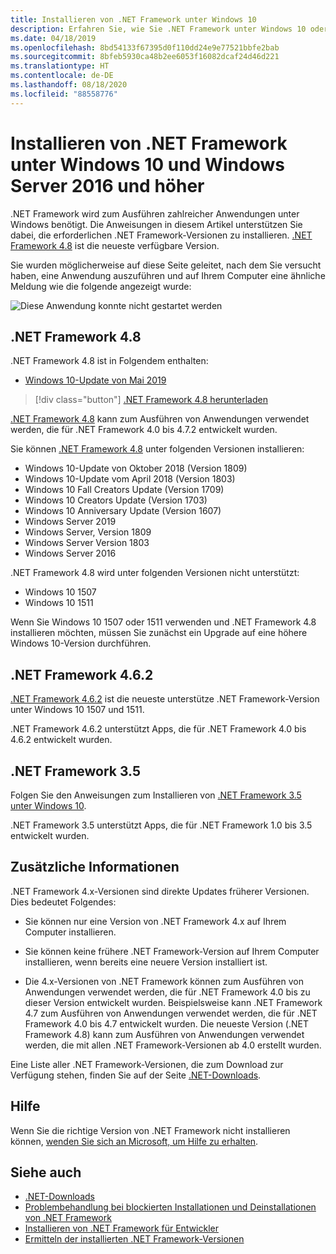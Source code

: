 ```yaml
---
title: Installieren von .NET Framework unter Windows 10
description: Erfahren Sie, wie Sie .NET Framework unter Windows 10 oder Windows Server 2016 installieren.
ms.date: 04/18/2019
ms.openlocfilehash: 8bd54133f67395d0f110dd24e9e77521bbfe2bab
ms.sourcegitcommit: 8bfeb5930ca48b2ee6053f16082dcaf24d46d221
ms.translationtype: HT
ms.contentlocale: de-DE
ms.lasthandoff: 08/18/2020
ms.locfileid: "88558776"
---
```

# <a name="install-the-net-framework-on-windows-10-and-windows-server-2016-and-later"></a>Installieren von .NET Framework unter Windows 10 und Windows Server 2016 und höher

.NET Framework wird zum Ausführen zahlreicher Anwendungen unter Windows benötigt. Die Anweisungen in diesem Artikel unterstützen Sie dabei, die erforderlichen .NET Framework-Versionen zu installieren. [.NET Framework 4.8](https://github.com/Microsoft/dotnet/tree/master/releases/net48) ist die neueste verfügbare Version.

Sie wurden möglicherweise auf diese Seite geleitet, nach dem Sie versucht haben, eine Anwendung auszuführen und auf Ihrem Computer eine ähnliche Meldung wie die folgende angezeigt wurde:

![Diese Anwendung konnte nicht gestartet werden](./media/this-application-could-not-be-started.png)

## <a name="net-framework-48"></a>.NET Framework 4.8

.NET Framework 4.8 ist in Folgendem enthalten:

- [Windows 10-Update von Mai 2019](https://support.microsoft.com/help/4028685/windows-10-get-the-update)

> [!div class="button"]
> [.NET Framework 4.8 herunterladen](https://dotnet.microsoft.com/download/dotnet-framework/net48)

[.NET Framework 4.8](https://dotnet.microsoft.com/download/dotnet-framework/net48) kann zum Ausführen von Anwendungen verwendet werden, die für .NET Framework 4.0 bis 4.7.2 entwickelt wurden.

Sie können [.NET Framework 4.8](https://dotnet.microsoft.com/download/dotnet-framework/net48) unter folgenden Versionen installieren:

- Windows 10-Update von Oktober 2018 (Version 1809)
- Windows 10-Update vom April 2018 (Version 1803)
- Windows 10 Fall Creators Update (Version 1709)
- Windows 10 Creators Update (Version 1703)
- Windows 10 Anniversary Update (Version 1607)
- Windows Server 2019
- Windows Server, Version 1809
- Windows Server Version 1803
- Windows Server 2016

.NET Framework 4.8 wird unter folgenden Versionen nicht unterstützt:

- Windows 10 1507
- Windows 10 1511

Wenn Sie Windows 10 1507 oder 1511 verwenden und .NET Framework 4.8 installieren möchten, müssen Sie zunächst ein Upgrade auf eine höhere Windows 10-Version durchführen.

## <a name="net-framework-462"></a>.NET Framework 4.6.2

[.NET Framework 4.6.2](https://dotnet.microsoft.com/download/dotnet-framework/net462) ist die neueste unterstütze .NET Framework-Version unter Windows 10 1507 und 1511.

.NET Framework 4.6.2 unterstützt Apps, die für .NET Framework 4.0 bis 4.6.2 entwickelt wurden.

## <a name="net-framework-35"></a>.NET Framework 3.5

Folgen Sie den Anweisungen zum Installieren von [.NET Framework 3.5 unter Windows 10](dotnet-35-windows-10.md).

.NET Framework 3.5 unterstützt Apps, die für .NET Framework 1.0 bis 3.5 entwickelt wurden.

## <a name="additional-information"></a>Zusätzliche Informationen

.NET Framework 4.x-Versionen sind direkte Updates früherer Versionen. Dies bedeutet Folgendes:

- Sie können nur eine Version von .NET Framework 4.x auf Ihrem Computer installieren.

- Sie können keine frühere .NET Framework-Version auf Ihrem Computer installieren, wenn bereits eine neuere Version installiert ist.

- Die 4.x-Versionen von .NET Framework können zum Ausführen von Anwendungen verwendet werden, die für .NET Framework 4.0 bis zu dieser Version entwickelt wurden. Beispielsweise kann .NET Framework 4.7 zum Ausführen von Anwendungen verwendet werden, die für .NET Framework 4.0 bis 4.7 entwickelt wurden. Die neueste Version (.NET Framework 4.8) kann zum Ausführen von Anwendungen verwendet werden, die mit allen .NET Framework-Versionen ab 4.0 erstellt wurden.

Eine Liste aller .NET Framework-Versionen, die zum Download zur Verfügung stehen, finden Sie auf der Seite [.NET-Downloads](https://dotnet.microsoft.com/download).

## <a name="help"></a>Hilfe

Wenn Sie die richtige Version von .NET Framework nicht installieren können, [wenden Sie sich an Microsoft, um Hilfe zu erhalten](mailto:dotnet-install-help@service.microsoft.com?subject=Install-Help).

## <a name="see-also"></a>Siehe auch

- [.NET-Downloads](https://dotnet.microsoft.com/download)
- [Problembehandlung bei blockierten Installationen und Deinstallationen von .NET Framework](troubleshoot-blocked-installations-and-uninstallations.md)
- [Installieren von .NET Framework für Entwickler](guide-for-developers.md)
- [Ermitteln der installierten .NET Framework-Versionen](../migration-guide/how-to-determine-which-versions-are-installed.md)
